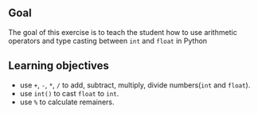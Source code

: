 ## Goal

The goal of this exercise is to teach the student how to use arithmetic operators and type casting between `int` and `float` in Python

## Learning objectives

- use `+`, `-`, `*`, `/` to add, subtract, multiply, divide numbers(`int` and `float`).
- use `int()` to cast `float` to `int`.
- use `%` to calculate remainers.
